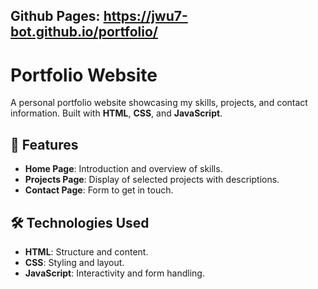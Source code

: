 ## Github Pages: https://jwu7-bot.github.io/portfolio/

# Portfolio Website

A personal portfolio website showcasing my skills, projects, and contact information. Built with **HTML**, **CSS**, and **JavaScript**.

## 🚀 Features

- **Home Page**: Introduction and overview of skills.
- **Projects Page**: Display of selected projects with descriptions.
- **Contact Page**: Form to get in touch.

## 🛠️ Technologies Used

- **HTML**: Structure and content.
- **CSS**: Styling and layout.
- **JavaScript**: Interactivity and form handling.
